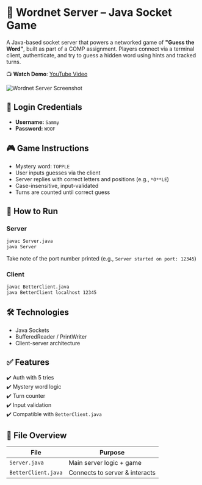# 🎯 Wordnet Server – Java Socket Game

A Java-based socket server that powers a networked game of **"Guess the Word"**, built as part of a COMP assignment. Players connect via a terminal client, authenticate, and try to guess a hidden word using hints and tracked turns.

📺 **Watch Demo**: [YouTube Video](https://www.youtube.com/watch?v=-PH0_Q-QiKM)

![Wordnet Server Screenshot](./screenshot.png)

## 🔐 Login Credentials

- **Username:** `Sammy`
- **Password:** `WOOF`

## 🎮 Game Instructions

- Mystery word: `TOPPLE`
- User inputs guesses via the client
- Server replies with correct letters and positions (e.g., `*O**LE`)
- Case-insensitive, input-validated
- Turns are counted until correct guess

## 🚀 How to Run

### Server
```bash
javac Server.java
java Server
```

Take note of the port number printed (e.g., `Server started on port: 12345`)

### Client
```bash
javac BetterClient.java
java BetterClient localhost 12345
```

## 🛠 Technologies

- Java Sockets
- BufferedReader / PrintWriter
- Client-server architecture

## ✅ Features

✔️ Auth with 5 tries  
✔️ Mystery word logic  
✔️ Turn counter  
✔️ Input validation  
✔️ Compatible with `BetterClient.java`

## 📁 File Overview

| File              | Purpose                      |
|-------------------|------------------------------|
| `Server.java`     | Main server logic + game     |
| `BetterClient.java` | Connects to server & interacts |
